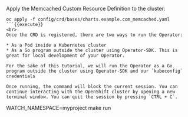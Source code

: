 Apply the Memcached Custom Resource Definition to the cluster:

```
oc apply -f config/crd/bases/charts.example.com_memcached.yaml
```{{execute}}
<br>
Once the CRD is registered, there are two ways to run the Operator:

* As a Pod inside a Kubernetes cluster
* As a Go program outside the cluster using Operator-SDK. This is great for local development of your Operator.

For the sake of this tutorial, we will run the Operator as a Go program outside the cluster using Operator-SDK and our `kubeconfig` credentials

Once running, the command will block the current session. You can continue interacting with the OpenShift cluster by opening a new terminal window. You can quit the session by pressing `CTRL + C`.

```
WATCH_NAMESPACE=myproject make run
```{{execute}}
